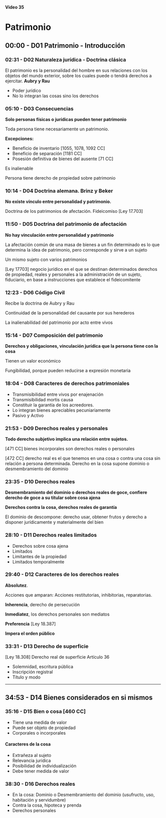 **Video 35**

# Patrimonio

## 00:00 - D01 Patrimonio - Introducción

### 02:31 - D02 Naturaleza jurídica - Doctrina clásica

El patrimonio es la personalidad del hombre en sus relaciones con los objetos del mundo exterior, sobre los cuales puede o tendrá derechos a ejercitar. **Aubry y Rau**

- Poder jurídico
- No lo integran las cosas sino los derechos

### 05:10 - D03 Consecuencias

**Solo personas físicas o jurídicas pueden tener patrimonio**

Toda persona tiene necesariamente un patrimonio.

**Excepciones:** 

- Beneficio de inventario  [1055, 1078, 1092 CC]
- Beneficio de separación [1181 CC] 
- Posesión definitiva de bienes del ausente [71 CC]

Es inalienable

Persona tiene derecho de propiedad sobre patrimonio

### 10:14 - D04 Doctrina alemana. Brinz y Beker

**No existe vínculo entre personalidad y patrimonio.**

Doctrina de los patrimonios de afectación. Fideicomiso [Ley 17.703]

### 11:50 - D05 Doctrina del patrimonio de afectación

**No hay vinculación entre personalidad y patrimonio**

La afectación común de una masa de bienes a un fin determinado es lo que determina la idea de patrimonio, pero corresponde y sirve a un sujeto

Un mismo sujeto con varios patrimonios

[Ley 17703] negocio jurídico en el que se destinan determinados derechos de propiedad, reales y personales a la administración de un sujeto, fiduciario, en base a instrucciones que establece el fideicomitente

### 12:23 - D06 Código Civil

Recibe la doctrina de Aubry y Rau

Continuidad de la personalidad del causante por sus herederos

La inalienabilidad del patrimonio por acto entre vivos

### 15:14  - D07 Composición del patrimonio

**Derechos y obligaciones, vinculación jurídica que la persona tiene con la cosa**

Tienen un valor económico

Fungibilidad, porque pueden reducirse a expresión monetaria


### 18:04 - D08 Caracteres de derechos patrimoniales

- Transmisibilidad entre vivos por enajenación
- Transmisibilidad mortis causa
- Constituir la garantía de los acreedores.
- Lo integran bienes apreciables pecuniariamente
- Pasivo y Activo

### 21:53 - D09 Derechos reales y personales

**Todo derecho subjetivo implica una relación entre sujetos.**

[471 CC] bienes incorporales son derechos reales o personales

[472 CC] derecho real es el que tenemos en una cosa o contra una cosa sin relación a persona determinada. Derecho en la cosa supone dominio o desmembramiento del dominio

### 23:35 - D10 Derechos reales

**Desmembramiento del dominio o derechos reales de goce, confiere derecho de goce a su titular sobre cosa ajena**

**Derechos contra la cosa, derechos reales de garantía**

El dominio de descompone: derecho usar, obtener frutos y derecho a disponer jurídicamente y materialmente del bien

### 28:10 - D11 Derechos reales limitados

- Derechos sobre cosa ajena
- Limitados
- Limitantes de la propiedad
- Limitados temporalmente

### 29:40 - D12 Caracteres de los derechos reales

**Absolutez**. 

Acciones que amparan: Acciones restitutorias, inhibitorias, reparatorias.

**Inherencia**, derecho de persecución

**Inmediatez**, los derechos personales son mediatos

**Preferencia** [Ley 18.387]

**Impera el orden público**


### 33:31 - D13 Derecho de superficie

[Ley 18.308] Derecho real de superficie
Artículo 36
 
- Solemnidad, escritura pública
- Inscripción registral
- Título y modo




----------


## 34:53 - D14 Bienes considerados en si mismos

### 35:16 - D15 Bien o cosa [460 CC]

- Tiene una medida de valor
- Puede ser objeto de propiedad
- Corporales o incorporales

#### Caracteres de la cosa

- Extrañeza al sujeto
- Relevancia jurídica
- Posibilidad de individualización
- Debe tener medida de valor

### 38:30 - D16 Derechos reales

- En la cosa: Dominio o Desmembramiento del dominio (usufructo, uso, habitación y servidumbre)
- Contra la cosa, hipoteca y prenda
- Derechos personales